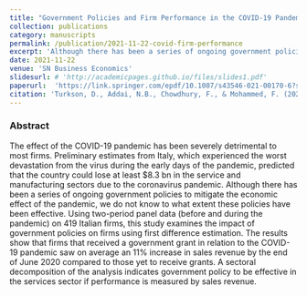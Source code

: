 ```yaml
---
title: "Government Policies and Firm Performance in the COVID-19 Pandemic Era: A Sectoral Analysis"
collection: publications
category: manuscripts
permalink: /publication/2021-11-22-covid-firm-performance 
excerpt: 'Although there has been a series of ongoing government policies to mitigate the economic effect of the pandemic, we do not know to what extent these policies have been effective. Using two-period panel data (before and during the pandemic) on 419 Italian firms, this study examines the impact of government policies on firms.'
date: 2021-11-22
venue: 'SN Business Economics'
slidesurl: # 'http://academicpages.github.io/files/slides1.pdf'
paperurl:  'https://link.springer.com/epdf/10.1007/s43546-021-00170-6?sharing_token=Sq1uk9_Gbt_lFLEtcTGQ2Pe4RwlQNchNByi7wbcMAY4xHzOEXZS1r7XxXYCWpQIilQDkspsAfxxCqqNb1aHlwFGoRUwTSyBqwbNtUn-njgFUlPwMdykzvNE4S5ZNulG2mMLnbD62iPEFVvy7d4cOvdx36BZYji1gzQnP8onUSP0%3D'
citation: 'Turkson, D., Addai, N.B., Chowdhury, F., & Mohammed, F. (2021). Government Policies and Firm Performance in the COVID-19 Pandemic Era: A Sectoral Analysis.  <i> SN Business Economics</i>, 1(12): 1-22.'
---
```



### Abstract
The effect of the COVID-19 pandemic has been severely detrimental to most firms. Preliminary estimates from Italy, which experienced the worst devastation from the virus during the early days of the pandemic, predicted that the country could lose at least $8.3 bn in the service and manufacturing sectors due to the coronavirus pandemic. Although there has been a series of ongoing government policies to mitigate the economic effect of the pandemic, we do not know to what extent these policies have been effective. Using two-period panel data (before and during the pandemic) on 419 Italian firms, this study examines the impact of government policies on firms using first difference estimation. The results show that firms that received a government grant in relation to the COVID-19 pandemic saw on average an 11% increase in sales revenue by the end of June 2020 compared to those yet to receive grants. A sectoral decomposition of the analysis indicates government policy to be effective in the services sector if performance is measured by sales revenue.